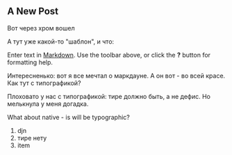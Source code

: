 ## A New Post
Вот через хром вошел


А тут уже какой-то "шаблон", и что:

Enter text in [Markdown](http://daringfireball.net/projects/markdown/). Use the toolbar above, or click the **?** button for formatting help.

Интересненько: вот я все мечтал о маркдауне. А он вот - во всей красе. Как тут с типографикой?

Плоховато у нас с типографикой: тире должно быть, а не дефис. Но мелькнула у меня догадка.

What about native - is will be typographic?
1. djn
2. тире нету
3. item

